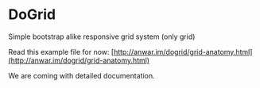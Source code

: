 # DoGrid

Simple bootstrap alike responsive grid system (only grid)

Read this example file for now: [http://anwar.im/dogrid/grid-anatomy.html](http://anwar.im/dogrid/grid-anatomy.html)

We are coming with detailed documentation.
